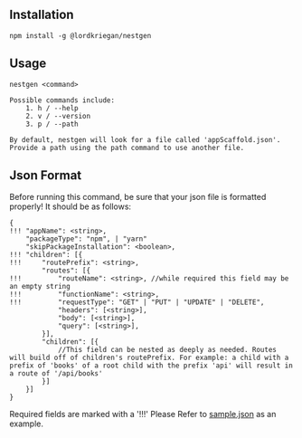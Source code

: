 Installation
---
    npm install -g @lordkriegan/nestgen

Usage
---
    nestgen <command>

    Possible commands include:
        1. h / --help
        2. v / --version
        3. p / --path
    
    By default, nestgen will look for a file called 'appScaffold.json'. Provide a path using the path command to use another file.

Json Format
---
Before running this command, be sure that your json file is formatted properly! It should be as follows:
```
{
!!! "appName": <string>,                                                                     
    "packageType": "npm", | "yarn"
    "skipPackageInstallation": <boolean>,
!!! "children": [{                                                                           
!!!     "routePrefix": <string>,                                                             
        "routes": [{
!!!         "routeName": <string>, //while required this field may be an empty string        
!!!         "functionName": <string>,                                                         
!!!         "requestType": "GET" | "PUT" | "UPDATE" | "DELETE",                              
            "headers": [<string>],
            "body": [<string>],
            "query": [<string>],
        }],
        "children": [{
            //This field can be nested as deeply as needed. Routes will build off of children's routePrefix. For example: a child with a prefix of 'books' of a root child with the prefix 'api' will result in a route of '/api/books' 
        }]
    }]
}
```
Required fields are marked with a '!!!'
Please Refer to [sample.json](sample.json) as an example.
